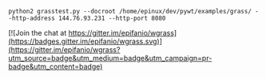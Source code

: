 ```
python2 grasstest.py --docroot /home/epinux/dev/pywt/examples/grass/ --http-address 144.76.93.231 --http-port 8080
```



[![Join the chat at https://gitter.im/epifanio/wgrass](https://badges.gitter.im/epifanio/wgrass.svg)](https://gitter.im/epifanio/wgrass?utm_source=badge&utm_medium=badge&utm_campaign=pr-badge&utm_content=badge)